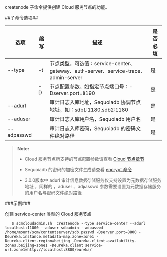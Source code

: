 createnode 子命令提供创建 Cloud 服务节点的功能。

##子命令选项##

|选项       |缩写 |描述                                                   |是否必填|
|-----------|-----|---------------------------------------------------- |--------|
|--type     |-t   |节点类型，可选值：service-center、gateway、auth-server、service-trace、admin-server|是      |
|           |-D   |节点配置参数，如指定节点端口号：-Dserver.port=8190       |是|
|--adurl    |     |审计日志入库地址，Sequoiadb 协调节点地址，如：sdb1:1180,sdb2:1180							|是|
|--aduser   |     |审计日志入库用户名，Sequoiadb 用户名|是|
|--adpasswd |     |审计日志入库密码，Sequoiadb 的密码文件绝对路径|是|

> **Note:**
>
> *  Cloud 服务节点所支持的节点配置参数请查看 [ Cloud 节点章节][cloud_config]
>
> *  Sequoiadb 的密码的加密文件生成请查看 [encrypt 命令][encrypt_tool]
>
> * 3.0.0版本中 adurl 审计信息数据存储服务仅支持设置为元数据存储服务地址 ，同样的 ，aduser 、adpasswd 参数需要设置为元数据存储服务的用户名与密码文件绝对路径

###示例###

创建 service-center 类型的 Cloud 服务节点

```lang-javascript
   $ scmcloudadmin.sh  createnode --type service-center --adurl localhost:11800 --aduser sdbadmin --adpasswd /home/mount/scm/contentserver/sdb.passwd -Dserver.port=8800 -Deureka.instance.metadata-map.zone=zone1 -Deureka.client.region=beijing -Deureka.client.availability-zones.beijing=zone1 -Deureka.client.service-url.zone1=http://localhost:8800/eureka/
```


[cloud_config]:Maintainance/Node_Config/cloud.md
[encrypt_tool]:Maintainance/Tools/Scmadmin/encrypt.md